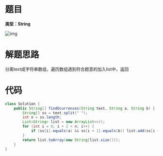 # 题目

**类型：String**

![img](https://cdn.nlark.com/yuque/0/2021/png/2941598/1640493541798-cfdececf-b22e-487c-b342-57cf85346460.png)





# 解题思路

分离text成字符串数组，遍历数组遇到符合题意的加入list中，返回

# 代码

```java
class Solution {
    public String[] findOcurrences(String text, String a, String b) {
        String[] ss = text.split(" ");
        int n = ss.length;
        List<String> list = new ArrayList<>();
        for (int i = 0; i + 2 < n; i++) {
            if (ss[i].equals(a) && ss[i + 1].equals(b)) list.add(ss[i + 2]);
        }
        return list.toArray(new String[list.size()]);
    }
}
```